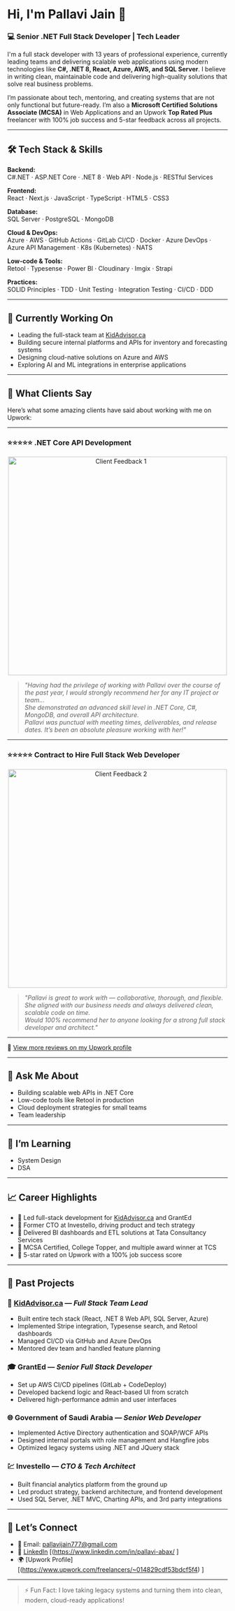 # Hi, I'm Pallavi Jain 👋

### 💻 Senior .NET Full Stack Developer | Tech Leader 

I'm a full stack developer with 13 years of professional experience, currently leading teams and delivering scalable web applications using modern technologies like **C#, .NET 8, React, Azure, AWS, and SQL Server**. I believe in writing clean, maintainable code and delivering high-quality solutions that solve real business problems.

I’m passionate about tech, mentoring, and creating systems that are not only functional but future-ready. I’m also a **Microsoft Certified Solutions Associate (MCSA)** in Web Applications and an Upwork **Top Rated Plus** freelancer with 100% job success and 5-star feedback across all projects.

---

## 🛠️ Tech Stack & Skills

**Backend:**  
C#.NET · ASP.NET Core · .NET 8 · Web API · Node.js · RESTful Services  

**Frontend:**  
React · Next.js · JavaScript · TypeScript · HTML5 · CSS3  

**Database:**  
SQL Server · PostgreSQL · MongoDB  

**Cloud & DevOps:**  
Azure · AWS · GitHub Actions · GitLab CI/CD · Docker · Azure DevOps  · Azure API Management · K8s (Kubernetes) · NATS

**Low-code & Tools:**  
Retool · Typesense · Power BI · Cloudinary · Imgix · Strapi  

**Practices:**  
SOLID Principles · TDD · Unit Testing · Integration Testing · CI/CD  · DDD

---

## 🧠 Currently Working On

- Leading the full-stack team at [KidAdvisor.ca](https://www.kidadvisor.ca)
- Building secure internal platforms and APIs for inventory and forecasting systems
- Designing cloud-native solutions on Azure and AWS
- Exploring AI and ML integrations in enterprise applications

---

## 💬 What Clients Say

Here’s what some amazing clients have said about working with me on Upwork:

---

### ⭐️⭐️⭐️⭐️⭐️ .NET Core API Development

<p align="center">
  <img src="https://github.com/user-attachments/assets/7c201be2-4190-4b95-8e38-fb3a71839cc4" width="500" alt="Client Feedback 1" />
</p>

> *"Having had the privilege of working with Pallavi over the course of the past year, I would strongly recommend her for any IT project or team...  
> She demonstrated an advanced skill level in .NET Core, C#, MongoDB, and overall API architecture.  
> Pallavi was punctual with meeting times, deliverables, and release dates. It’s been an absolute pleasure working with her!"*

---

### ⭐️⭐️⭐️⭐️⭐️ Contract to Hire Full Stack Web Developer

<p align="center">
  <img src="https://github.com/user-attachments/assets/0156b6a3-4925-4ede-ab04-c840f0f227ef" width="500" alt="Client Feedback 2" />
</p>

> *"Pallavi is great to work with — collaborative, thorough, and flexible.  
> She aligned with our business needs and always delivered clean, scalable code on time.  
> Would 100% recommend her to anyone looking for a strong full stack developer and architect."*

---

🔗 [View more reviews on my Upwork profile](https://www.upwork.com/freelancers/~014829cdf53bdcf5f4)


---

## 💬 Ask Me About

- Building scalable web APIs in .NET Core  
- Low-code tools like Retool in production  
- Cloud deployment strategies for small teams  
- Team leadership

---

## 🌱 I’m Learning

- System Design
- DSA 

---

## 📈 Career Highlights

- 🔹 Led full-stack development for [KidAdvisor.ca](https://www.kidadvisor.ca) and GrantEd  
- 🔹 Former CTO at Investello, driving product and tech strategy  
- 🔹 Delivered BI dashboards and ETL solutions at Tata Consultancy Services  
- 🔹 MCSA Certified, College Topper, and multiple award winner at TCS  
- 🔹 5-star rated on Upwork with a 100% job success score  

---

## 💼 Past Projects

### 🧩 [KidAdvisor.ca](https://www.kidadvisor.ca) — *Full Stack Team Lead*
- Built entire tech stack (React, .NET 8 Web API, SQL Server, Azure)
- Implemented Stripe integration, Typesense search, and Retool dashboards
- Managed CI/CD via GitHub and Azure DevOps
- Mentored dev team and handled feature planning

### 🎓 GrantEd — *Senior Full Stack Developer*
- Set up AWS CI/CD pipelines (GitLab + CodeDeploy)
- Developed backend logic and React-based UI from scratch
- Delivered high-performance admin and user interfaces

### 🌐 Government of Saudi Arabia — *Senior Web Developer*
- Implemented Active Directory authentication and SOAP/WCF APIs
- Designed internal portals with role management and Hangfire jobs
- Optimized legacy systems using .NET and JQuery stack

### 💹 Investello — *CTO & Tech Architect*
- Built financial analytics platform from the ground up
- Led product strategy, backend architecture, and frontend development
- Used SQL Server, .NET MVC, Charting APIs, and 3rd party integrations

---

## 🤝 Let’s Connect

- 📧 Email: pallavijain777@gmail.com  
- 💼 [LinkedIn](https://www.linkedin.com/) [(https://www.linkedin.com/in/pallavi-abax/  ]
- 🌍 [Upwork Profile][(https://www.upwork.com/freelancers/~014829cdf53bdcf5f4)  ]

---

> ⚡ Fun Fact: I love taking legacy systems and turning them into clean, modern, cloud-ready applications!

